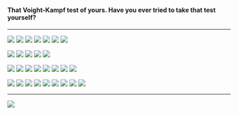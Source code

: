 <h4>

That Voight-Kampf test of yours. Have you ever tried to take that test yourself?
</h4>

<hr>
<div align='left'>

<a href='https://github.com/stars/al1-ce/lists/my-releases'><img src='https://img.shields.io/static/v1?&color=363636&style=for-the-badge&label=%20&message=Releases%3A' /></a>
<a href='https://github.com/al1-ce/pkm'><img src='https://img.shields.io/github/v/release/al1-ce/pkm?&logo=d&style=for-the-badge&label=pkm' /></a>
<a href='https://github.com/al1-ce/pxv'><img src='https://img.shields.io/github/v/release/al1-ce/pxv?&logo=d&style=for-the-badge&label=pxv' /></a>
<a href='https://github.com/al1-ce/confed'><img src='https://img.shields.io/github/v/release/al1-ce/confed?&logo=d&style=for-the-badge&label=confed' /></a>
<a href='https://github.com/al1-ce/just.nvim'><img src='https://img.shields.io/github/v/release/al1-ce/just.nvim?&logo=javascript&logoColor=white&style=for-the-badge&label=just.nvim' /></a>
<a href='https://github.com/al1-ce/atheos'><img src='https://img.shields.io/static/v1?&logo=javascript&color=007ec6&logoColor=white&style=for-the-badge&label=AtheOS&message=v1.0.0' /></a>
<a href='https://evestian.com'><img src='https://img.shields.io/static/v1?&logo=dart&color=007ec6&style=for-the-badge&label=Evestian&message=v1.0.0' /></a>
 
<a href='https://github.com/stars/al1-ce/lists/my-libraries'><img src='https://img.shields.io/static/v1?&color=363636&style=for-the-badge&label=%20&message=Libraries%3A' /></a>
<a href='https://github.com/al1-ce/sily'><img src='https://img.shields.io/github/v/release/al1-ce/sily?&logo=d&style=for-the-badge&label=sily' /></a>
<a href='https://github.com/al1-ce/clib'><img src='https://img.shields.io/github/v/release/al1-ce/clib?&logo=d&style=for-the-badge&label=clib' /></a>
<a href='https://github.com/aartificial-dev/faux'><img src='https://img.shields.io/github/v/release/aartificial-dev/faux?&logo=d&style=for-the-badge&label=faux' /></a>
<a href='https://github.com/godot-dlang/godot-dlang'><img src='https://img.shields.io/github/v/release/godot-dlang/godot-dlang?&logo=d&style=for-the-badge&label=godot-dlang' /></a>
 
<a href='https://github.com/al1-ce?tab=repositories'><img src='https://img.shields.io/static/v1?&color=363636&style=for-the-badge&label=%20&message=Languages%3A' /></a>
<a href='https://github.com/al1-ce?tab=repositories&language=d'><img src='https://img.shields.io/static/v1?&logo=d&color=B03931&style=for-the-badge&label=%20&message=DLang' /></a>
<a href='https://github.com/al1-ce?tab=repositories&language=vala'><img src='https://img.shields.io/static/v1?&logo=vala&color=6E38AC&logoColor=white&style=for-the-badge&label=%20&message=Vala' /></a>
<a href='https://github.com/al1-ce?tab=repositories&language=dart'><img src='https://img.shields.io/static/v1?&logo=dart&color=0175C2&logoColor=white&style=for-the-badge&label=%20&message=Dart' /></a>
<a href='https://github.com/al1-ce?tab=repositories&language=javascript'><img src='https://img.shields.io/static/v1?&logo=javascript&color=323330&logoColor=white&style=for-the-badge&label=%20&message=JS' /></a>
<a href='https://github.com/al1-ce?tab=repositories&language=html'><img src='https://img.shields.io/static/v1?&logo=HTML5&color=E34F26&logoColor=white&style=for-the-badge&label=%20&message=HTML' /></a>
<a href='https://github.com/al1-ce?tab=repositories&language=html'><img src='https://img.shields.io/static/v1?&logo=CSS3&color=1572B6&logoColor=white&style=for-the-badge&label=%20&message=CSS' /></a>
<a href='https://github.com/al1-ce?tab=repositories&language=c'><img src='https://img.shields.io/static/v1?&logo=c&color=313230&logoColor=white&style=for-the-badge&label=%20&message=C' /></a>
 
<a href='https://github.com/al1-ce/dotfiles'><img src='https://img.shields.io/static/v1?&color=363636&style=for-the-badge&label=%20&message=Tools%3A' /></a>
<a href='https://github.com/al1-ce/monolith.nvim'><img src='https://img.shields.io/static/v1?&logo=neovim&color=019733&logoColor=white&style=for-the-badge&label=%20&message=neovim' /></a>
<a href='https://github.com/al1-ce/despair.nvim'><img src='https://img.shields.io/static/v1?&logo=neovim&color=323330&logoColor=white&style=for-the-badge&label=%20&message=pluginless' /></a>
<a href='https://github.com/al1-ce/dotfiles'><img src='https://img.shields.io/static/v1?&logo=git&color=e46430&logoColor=white&style=for-the-badge&label=%20&message=git' /></a>
<a href='https://github.com/al1-ce/dotfiles'><img src='https://img.shields.io/static/v1?&logo=archlinux&color=1793D1&logoColor=white&style=for-the-badge&label=%20&message=arch' /></a>
<a href='https://github.com/al1-ce/dotfiles'><img src='https://img.shields.io/static/v1?&logo=quicktime&color=215578&logoColor=white&style=for-the-badge&label=%20&message=qtile' /></a>
<a href='https://github.com/al1-ce/dotfiles'><img src='https://img.shields.io/static/v1?&logo=wezterm&color=4E49EE&logoColor=white&style=for-the-badge&label=%20&message=wezterm' /></a>
<a href='https://github.com/orgs/aartificial-dev/repositories?q=-godot'><img src='https://img.shields.io/static/v1?&logo=godotengine&color=blue&logoColor=white&style=for-the-badge&label=%20&message=Godot' /></a>
<a href='https://github.com/orgs/aartificial-dev/repositories?q=-gm'><img src='https://img.shields.io/static/v1?&logo=gamemaker&color=282828&logoColor=white&style=for-the-badge&label=%20&message=GMS2' /></a>

</div>

<hr>
<img src='https://api.al1-ce.dev/images/greentext'></img>

